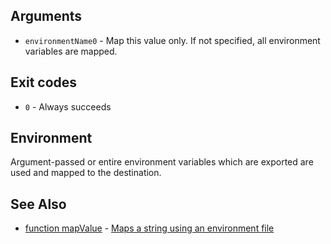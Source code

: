 
## Arguments

- `environmentName0` - Map this value only. If not specified, all environment variables are mapped.

## Exit codes

- `0` - Always succeeds

## Environment

Argument-passed or entire environment variables which are exported are used and mapped to the destination.

## See Also

- [function mapValue](./docs/tools/todo.md) - [Maps a string using an environment file](https://github.com/zesk/build/blob/main/bin/build/tools/text.sh#L547)